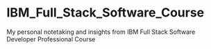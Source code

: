 # IBM_Full_Stack_Software_Course
My personal notetaking and insights from IBM Full Stack Software Developer Professional Course
